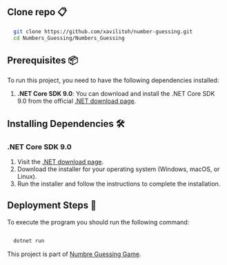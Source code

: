 ## Clone repo 📋

```sh
  git clone https://github.com/xavilitoh/number-guessing.git
  cd Numbers_Guessing/Numbers_Guessing
```

## Prerequisites 📦

To run this project, you need to have the following dependencies installed:

1. **.NET Core SDK 9.0**:
   You can download and install the .NET Core SDK 9.0 from the official [.NET download page](https://dotnet.microsoft.com/download/dotnet/9.0).

## Installing Dependencies 🛠️

### .NET Core SDK 9.0

1. Visit the [.NET download page](https://dotnet.microsoft.com/download/dotnet/9.0).
2. Download the installer for your operating system (Windows, macOS, or Linux).
3. Run the installer and follow the instructions to complete the installation.

## Deployment Steps 🚀

To execute the program you should run the following command:
```bash

  dotnet run
```



This project is part of [Numbre Guessing Game](https://roadmap.sh/projects/number-guessing-game).